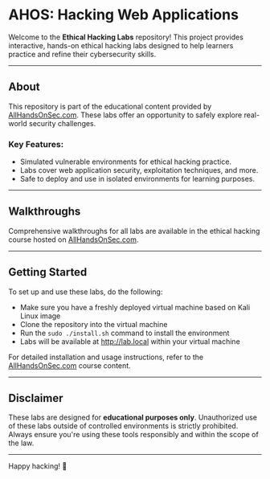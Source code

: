 # AHOS: Hacking Web Applications

Welcome to the **Ethical Hacking Labs** repository! This project provides interactive, hands-on ethical hacking labs designed to help learners practice and refine their cybersecurity skills. 

---

## About

This repository is part of the educational content provided by [AllHandsOnSec.com](https://allhandsonsec.com). These labs offer an opportunity to safely explore real-world security challenges.

### Key Features:
- Simulated vulnerable environments for ethical hacking practice.
- Labs cover web application security, exploitation techniques, and more.
- Safe to deploy and use in isolated environments for learning purposes.

---

## Walkthroughs

Comprehensive walkthroughs for all labs are available in the ethical hacking course hosted on [AllHandsOnSec.com](https://allhandsonsec.com). 

---

## Getting Started

To set up and use these labs, do the following:
- Make sure you have a freshly deployed virtual machine based on Kali Linux image
- Clone the repository into the virtual machine
- Run the `sudo ./install.sh` command to install the environment
- Labs will be available at http://lab.local within your virtual machine 

For detailed installation and usage instructions, refer to the [AllHandsOnSec.com](https://allhandsonsec.com) course content.

---

## Disclaimer

These labs are designed for **educational purposes only**. Unauthorized use of these labs outside of controlled environments is strictly prohibited. Always ensure you're using these tools responsibly and within the scope of the law.

---

Happy hacking! 🐾
